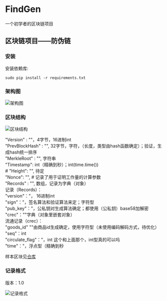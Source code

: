 # FindGen

一个初学者的区块链项目

## 区块链项目——防伪链

### 安装

安装依赖库:
```
sudo pip install -r requirements.txt
```

### 架构图

![架构图](https://images.gitee.com/uploads/images/2020/0201/144629_2987d444_5446993.jpeg "架构图.jpeg")

### 区块结构  

![区块结构](https://images.gitee.com/uploads/images/2020/0220/160352_6cbc4815_5446993.png "区块结构")

"Version" : ""，4字节，16进制int  
"PrevBlockHash" : "", 32字节，字符，（长度，类型由hash函数确定）；验证，生成hash统一排序  
"MerkleRoot" : "", 字符串  
"Timestamp": int（精确到秒）；int(time.time())  
# "Height": "", 待定  
"Nonce": "", # 记录了用于证明工作量的计算参数  
"Records" : "", 数组，记录为字典（对象）  
        记录（Records）：  
        "version"："， 16进制int  
        "sign"："，签名算法和验证算法来定；字符型  
        "pub_key"："，公私钥对生成算法确定；都使用（公私钥）base58加解密  
        "crec"：""字典（对象里嵌套对象）  
          流通记录（crec）：  
          "goods_id" ""由商品id生成确定，使用字符型（未使用编码解码方式，待优化）  
          "seq"：int  
          "circulate_flag"："，int    这个和上面那个，int型真的可以吗  
          "time"："，浮点型（精确到秒  

样本区块见[仓库](https://gitee.com/nksnc/FindGen/blob/master/sample_block.json)

### 记录格式

版本：1.0

![记录格式](https://images.gitee.com/uploads/images/2020/0213/160927_0c23e06e_5446993.jpeg "记录格式")
